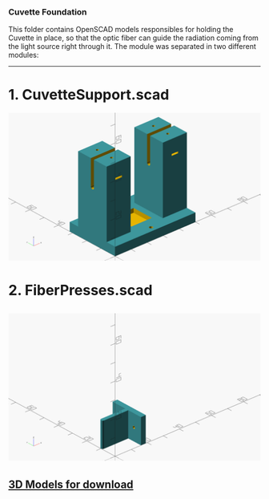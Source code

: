 ### Cuvette Foundation

  This folder contains OpenSCAD models responsibles for holding the Cuvette in place, so that the optic fiber can guide the radiation coming from the light source right through it. The module was separated in two different modules:

---
# 1. CuvetteSupport.scad

  ![Image](./CuvetteSupport.png)
    
# 2. FiberPresses.scad

  ![Image](./FiberPresser.png)
---

## [3D Models for download](https://www.thingiverse.com/thing:6009786)
